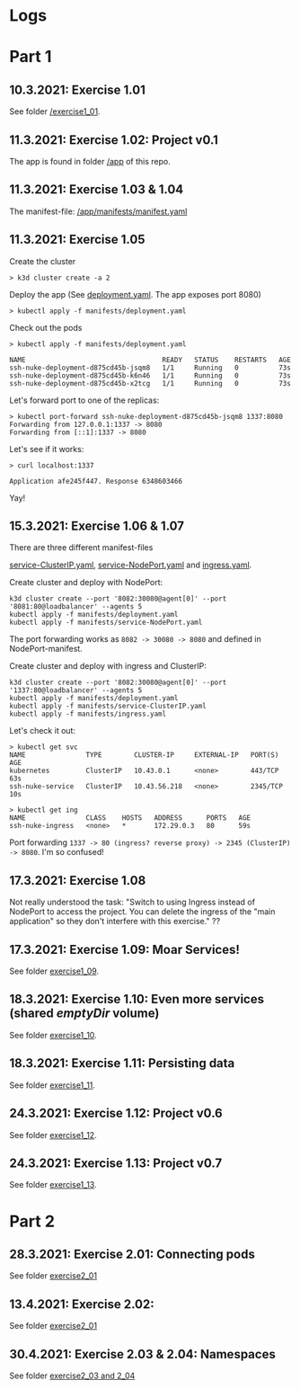 # Logs

# Part 1

## 10.3.2021: Exercise 1.01

See folder [/exercise1_01](exercise1_01).

## 11.3.2021: Exercise 1.02: Project v0.1

The app is found in folder [/app](app) of this repo.

## 11.3.2021: Exercise 1.03 & 1.04

The manifest-file: [/app/manifests/manifest.yaml](app/manifests/deployment.yaml)

## 11.3.2021: Exercise 1.05

Create the cluster
```
> k3d cluster create -a 2
```

Deploy the app (See [deployment.yaml](app/manifests/deployment.yaml). The app exposes port 8080)
```
> kubectl apply -f manifests/deployment.yaml
```

Check out the pods
```
> kubectl apply -f manifests/deployment.yaml

NAME                                  READY   STATUS    RESTARTS   AGE
ssh-nuke-deployment-d875cd45b-jsqm8   1/1     Running   0          73s
ssh-nuke-deployment-d875cd45b-k6n46   1/1     Running   0          73s
ssh-nuke-deployment-d875cd45b-x2tcg   1/1     Running   0          73s

```

Let's forward port to one of the replicas:

```
> kubectl port-forward ssh-nuke-deployment-d875cd45b-jsqm8 1337:8080
Forwarding from 127.0.0.1:1337 -> 8080
Forwarding from [::1]:1337 -> 8080
```

Let's see if it works:
```
> curl localhost:1337

Application afe245f447. Response 6348603466
```
Yay!

## 15.3.2021: Exercise 1.06 & 1.07

There are three different manifest-files

[service-ClusterIP.yaml](app/manifests/service-ClusterIP.yaml), [service-NodePort.yaml](app/manifests/service-NodePort.yaml) 
and [ingress.yaml](app/manifests/ingress.yaml).

Create cluster and deploy with NodePort:
```
k3d cluster create --port '8082:30080@agent[0]' --port '8081:80@loadbalancer' --agents 5
kubectl apply -f manifests/deployment.yaml
kubectl apply -f manifests/service-NodePort.yaml
```
The port forwarding works as ```8082 -> 30080 -> 8080``` and defined in NodePort-manifest.

Create cluster and deploy with ingress and ClusterIP:
```
k3d cluster create --port '8082:30080@agent[0]' --port '1337:80@loadbalancer' --agents 5
kubectl apply -f manifests/deployment.yaml
kubectl apply -f manifests/service-ClusterIP.yaml
kubectl apply -f manifests/ingress.yaml
```
Let's check it out:
```
> kubectl get svc
NAME               TYPE        CLUSTER-IP     EXTERNAL-IP   PORT(S)    AGE
kubernetes         ClusterIP   10.43.0.1      <none>        443/TCP    63s
ssh-nuke-service   ClusterIP   10.43.56.218   <none>        2345/TCP   10s

> kubectl get ing
NAME               CLASS    HOSTS   ADDRESS      PORTS   AGE
ssh-nuke-ingress   <none>   *       172.29.0.3   80      59s

```
Port forwarding ``` 1337 -> 80 (ingress? reverse proxy) -> 2345 (ClusterIP) -> 8080 ```.
I'm so confused!

## 17.3.2021: Exercise 1.08

Not really understood the task: "Switch to using Ingress instead of NodePort to access the project. You can delete the ingress of the "main application" so they don't interfere with this exercise." ??

## 17.3.2021: Exercise 1.09: Moar Services!

See folder [exercise1_09](exercise1_09).

## 18.3.2021: Exercise 1.10: Even more services (shared *emptyDir* volume)

See folder [exercise1_10](exercise1_10).

## 18.3.2021: Exercise 1.11: Persisting data

See folder [exercise1_11](exercise1_11).

## 24.3.2021:  Exercise 1.12: Project v0.6

See folder [exercise1_12](exercise1_12).

## 24.3.2021:  Exercise 1.13: Project v0.7

See folder [exercise1_13](exercise1_13).

# Part 2

## 28.3.2021: Exercise 2.01: Connecting pods

See folder [exercise2_01](exercise2_01)

## 13.4.2021: Exercise 2.02:

See folder [exercise2_01](exercise2_02)

## 30.4.2021: Exercise 2.03 & 2.04: Namespaces

See folder [exercise2_03 and 2_04](exercise2_03%20and%202_04)

